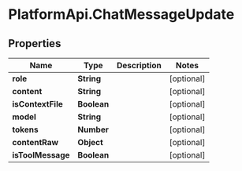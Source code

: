 # PlatformApi.ChatMessageUpdate

## Properties

Name | Type | Description | Notes
------------ | ------------- | ------------- | -------------
**role** | **String** |  | [optional]
**content** | **String** |  | [optional]
**isContextFile** | **Boolean** |  | [optional]
**model** | **String** |  | [optional]
**tokens** | **Number** |  | [optional]
**contentRaw** | **Object** |  | [optional]
**isToolMessage** | **Boolean** |  | [optional]

